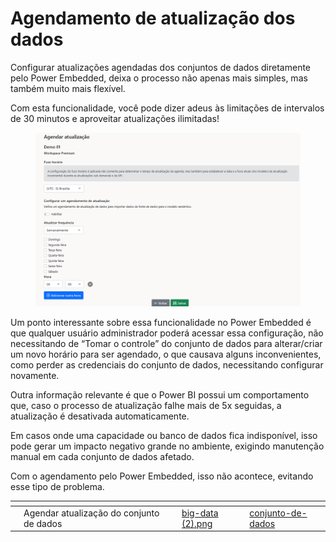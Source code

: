 # Agendamento de atualização dos dados

Configurar atualizações agendadas dos conjuntos de dados diretamente pelo Power Embedded, deixa o processo não apenas mais simples, mas também muito mais flexível.

Com esta funcionalidade, você pode dizer adeus às limitações de intervalos de 30 minutos e aproveitar atualizações ilimitadas!

<figure><img src="../.gitbook/assets/tela inicial.png" alt=""><figcaption></figcaption></figure>

Um ponto interessante sobre essa funcionalidade no Power Embedded é que qualquer usuário administrador poderá acessar essa configuração, não necessitando de “Tomar o controle” do conjunto de dados para alterar/criar um novo horário para ser agendado, o que causava alguns inconvenientes, como perder as credenciais do conjunto de dados, necessitando configurar novamente.

Outra informação relevante é que o Power BI possui um comportamento que, caso o processo de atualização falhe mais de 5x seguidas, a atualização é desativada automaticamente.

Em casos onde uma capacidade ou banco de dados fica indisponível, isso pode gerar um impacto negativo grande no ambiente, exigindo manutenção manual em cada conjunto de dados afetado.

Com o agendamento pelo Power Embedded, isso não acontece, evitando esse tipo de problema.



<table data-view="cards"><thead><tr><th></th><th></th><th></th><th data-hidden data-card-cover data-type="files"></th><th data-hidden data-card-target data-type="content-ref"></th></tr></thead><tbody><tr><td></td><td>Agendar atualização do conjunto de dados</td><td></td><td><a href="../.gitbook/assets/big-data (2).png">big-data (2).png</a></td><td><a href="../portal-de-administracao/power-bi/conjunto-de-dados/">conjunto-de-dados</a></td></tr></tbody></table>
